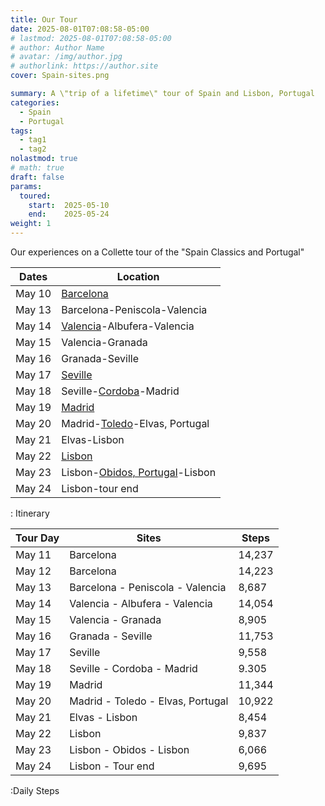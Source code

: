 ```yaml
---
title: Our Tour
date: 2025-08-01T07:08:58-05:00
# lastmod: 2025-08-01T07:08:58-05:00
# author: Author Name
# avatar: /img/author.jpg
# authorlink: https://author.site
cover: Spain-sites.png

summary: A \"trip of a lifetime\" tour of Spain and Lisbon, Portugal
categories:
  - Spain
  - Portugal
tags:
  - tag1
  - tag2
nolastmod: true
# math: true
draft: false
params:
  toured: 
    start:  2025-05-10
    end:    2025-05-24
weight: 1
---
```


Our experiences on a Collette tour of the "Spain Classics and Portugal"

| Dates  | Location                                        |
|--------|-------------------------------------------------|
| May 10 | [Barcelona](/posts/Barcelona)                   |
| May 13 | Barcelona-Peniscola-Valencia                    |
| May 14 | [Valencia](/posts/Valencia)-Albufera-Valencia   |
| May 15 | Valencia-Granada                                |
| May 16 | Granada-Seville                                 |
| May 17 | [Seville](/posts/Seville)                       |
| May 18 | Seville-[Cordoba](/posts/Cordoba)-Madrid        |
| May 19 | [Madrid](/posts/Madrid)                         |
| May 20 | Madrid-[Toledo](/posts/Toledo)-Elvas, Portugal  |
| May 21 | Elvas-Lisbon                                    |
| May 22 | [Lisbon](/posts/Lisbon)                         |
| May 23 | Lisbon-[Obidos, Portugal](/posts/Obidos)-Lisbon |
| May 24 | Lisbon-tour end                                 |

: Itinerary



| Tour Day | Sites                           |  Steps           |
|----------|---------------------------------|------------------|
| May 11   |Barcelona                        | 14,237           |
| May 12   |Barcelona                        | 14,223           |
| May 13   |Barcelona - Peniscola - Valencia |  8,687           |
| May 14   |Valencia - Albufera - Valencia   | 14,054           |
| May 15   |Valencia - Granada               |  8,905           |
| May 16   |Granada - Seville                | 11,753           |
| May 17   |Seville                          |  9,558           |
| May 18   |Seville - Cordoba - Madrid       |  9.305           |
| May 19   |Madrid                           | 11,344           | 
| May 20   |Madrid - Toledo - Elvas, Portugal| 10,922           |
| May 21   |Elvas - Lisbon                   |  8,454           |
| May 22   |Lisbon                           |  9,837           |
| May 23   |Lisbon - Obidos - Lisbon         |  6,066           |
| May 24   |Lisbon - Tour end                |  9,695           |

:Daily Steps
